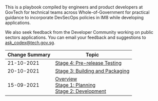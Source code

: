 This is a playbook compiled by engineers and product developers at GovTech for technical teams across Whole-of-Government for practical guidance to incorporate DevSecOps policies in IM8 while developing applications.  

We also seek feedback from the Developer Community working on public sectors applications. You can email your feedback and suggestions to ask_codex@tech.gov.sg. 

| Change Summary | Topic |
| :---| ---- | 
| 21-10-2021 | <a href="https://docs.developer.tech.gov.sg/docs/devsecops-playbook/#/devsecops-playbook?id=stage-4-pre-release-testing">Stage 4: Pre-release Testing</a>
| 20-10-2021 | <a href="https://docs.developer.tech.gov.sg/docs/devsecops-playbook/#/devsecops-playbook?id=stage-3-building-and-packaging">Stage 3: Building and Packaging</a>
| 15-09-2021 | <a href="https://docs.developer.gov.sg/docs/devsecops-playbook/#/devsecops-playbook?id=overview">Overview </a><br /><a href="https://docs.developer.gov.sg/docs/devsecops-playbook/#/devsecops-playbook?id=stage-1-planning">Stage 1: Planning </a><br /><a href="https://docs.developer.gov.sg/docs/devsecops-playbook/#/devsecops-playbook?id=stage-2-development-code">Stage 2: Development </a> 

 
